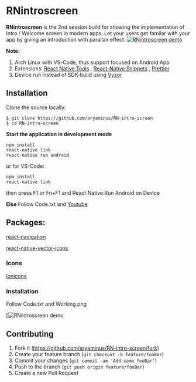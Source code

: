 # RNintroscreen

**RNintroscreen** is the 2nd session build for showing the implementation of Intro / Welcome screen in modern apps.
Let your users get familar with your app by giving an introduction with parallax effect.
[![RNintroscreen demo](https://i.imgur.com/kGWrM0v.gif)](https://youtu.be/T8eMU0x_P2g)

**Note:**

1. Arch Linux with VS-Code, thus support focused on Android App
2. Extensions: <a href="https://marketplace.visualstudio.com/items?itemName=vsmobile.vscode-react-native" target="_blank">React Native Tools</a> , <a href="https://marketplace.visualstudio.com/items?itemName=EQuimper.react-native-react-redux" target="_blank">React-Native Snippets</a> , <a href="https://marketplace.visualstudio.com/items?itemName=esbenp.prettier-vscode" target="_blank">Prettier</a>
3. Device run instead of SDK-build using <a href="https://chrome.google.com/webstore/detail/vysor/gidgenkbbabolejbgbpnhbimgjbffefm" target="_blank">Vysor</a>

## Installation

Clone the source locally:
```
$ git clone https://github.com/aryaminus/RN-intro-screen
$ cd RN-intro-screen
```

**Start the application in development mode**
```
npm install
react-native link
react-native run android
```
or for VS-Code:
```
npm install
react-native link
```
then press F1 or Fn+F1 and React Native:Run Android on Device 

**Else**
Follow Code.txt and <a href="https://youtu.be/T8eMU0x_P2g" target="_blank">Youtube</a>

## Packages:
<a href="https://reactnavigation.org/docs/intro/" target="_blank">react-navigation</a>

<a href="https://github.com/oblador/react-native-vector-icons" target="_blank">react-native-vector-icons</a>

### Icons
<a href="http://ionicframework.com/docs/ionicons/" target="_blank">Ionicons</a>

### Installation
Follow Code.txt and Working.png

[![RNintroscreen demo](https://i.imgur.com/WI3EdY7.png)

## Contributing

1. Fork it (<https://github.com/aryaminus/RN-intro-screen/fork>)
2. Create your feature branch (`git checkout -b feature/fooBar`)
3. Commit your changes (`git commit -am 'Add some fooBar'`)
4. Push to the branch (`git push origin feature/fooBar`)
5. Create a new Pull Request


